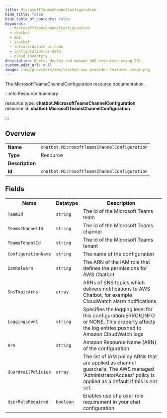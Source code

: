 ```yaml
---
title: MicrosoftTeamsChannelConfiguration
hide_title: false
hide_table_of_contents: false
keywords:
  - MicrosoftTeamsChannelConfiguration
  - chatbot
  - aws
  - stackql
  - infrastructure-as-code
  - configuration-as-data
  - cloud inventory
description: Query, deploy and manage AWS resources using SQL
custom_edit_url: null
image: /img/providers/aws/stackql-aws-provider-featured-image.png
---
```

The MicrosoftTeamsChannelConfiguration resource documentation.

:::info Resource Summary

<div class="row">
<div class="providerDocColumn">
<span>resource type:&nbsp;<b>chatbot.MicrosoftTeamsChannelConfiguration</b></span><br />
<span>resource id:&nbsp;<b>chatbot:MicrosoftTeamsChannelConfiguration</b></span><br />
</div>
</div>

:::

## Overview
<table><tbody>
<tr><td><b>Name</b></td><td><code>chatbot.MicrosoftTeamsChannelConfiguration</code></td></tr>
<tr><td><b>Type</b></td><td>Resource</td></tr>
<tr><td><b>Description</b></td><td></td></tr>
<tr><td><b>Id</b></td><td><code>chatbot:MicrosoftTeamsChannelConfiguration</code></td></tr>
</tbody></table>

## Fields
<table><tbody>
<tr><th>Name</th><th>Datatype</th><th>Description</th></tr>
<tr><td><code>TeamId</code></td><td><code>string</code></td><td>The id of the Microsoft Teams team</td></tr><tr><td><code>TeamsChannelId</code></td><td><code>string</code></td><td>The id of the Microsoft Teams channel</td></tr><tr><td><code>TeamsTenantId</code></td><td><code>string</code></td><td>The id of the Microsoft Teams tenant</td></tr><tr><td><code>ConfigurationName</code></td><td><code>string</code></td><td>The name of the configuration</td></tr><tr><td><code>IamRoleArn</code></td><td><code>string</code></td><td>The ARN of the IAM role that defines the permissions for AWS Chatbot</td></tr><tr><td><code>SnsTopicArns</code></td><td><code>array</code></td><td>ARNs of SNS topics which delivers notifications to AWS Chatbot, for example CloudWatch alarm notifications.</td></tr><tr><td><code>LoggingLevel</code></td><td><code>string</code></td><td>Specifies the logging level for this configuration:ERROR,INFO or NONE. This property affects the log entries pushed to Amazon CloudWatch logs</td></tr><tr><td><code>Arn</code></td><td><code>string</code></td><td>Amazon Resource Name (ARN) of the configuration</td></tr><tr><td><code>GuardrailPolicies</code></td><td><code>array</code></td><td>The list of IAM policy ARNs that are applied as channel guardrails. The AWS managed 'AdministratorAccess' policy is applied as a default if this is not set.</td></tr><tr><td><code>UserRoleRequired</code></td><td><code>boolean</code></td><td>Enables use of a user role requirement in your chat configuration</td></tr>
</tbody></table>